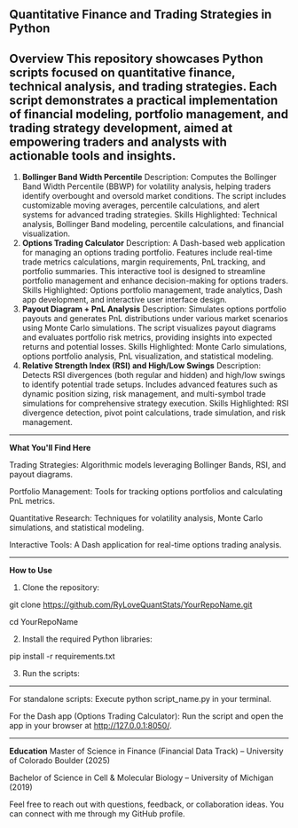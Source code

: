 **Quantitative Finance and Trading Strategies in Python**
---
**Overview**
This repository showcases Python scripts focused on quantitative finance, technical analysis, and trading strategies. Each script demonstrates a practical implementation of financial modeling, portfolio management, and trading strategy development, aimed at empowering traders and analysts with actionable tools and insights.
---
1. **Bollinger Band Width Percentile**
Description: Computes the Bollinger Band Width Percentile (BBWP) for volatility analysis, helping traders identify overbought and oversold market conditions. The script includes customizable moving averages, percentile calculations, and alert systems for advanced trading strategies.
Skills Highlighted: Technical analysis, Bollinger Band modeling, percentile calculations, and financial visualization.
2. **Options Trading Calculator**
Description: A Dash-based web application for managing an options trading portfolio. Features include real-time trade metrics calculations, margin requirements, PnL tracking, and portfolio summaries. This interactive tool is designed to streamline portfolio management and enhance decision-making for options traders.
Skills Highlighted: Options portfolio management, trade analytics, Dash app development, and interactive user interface design.
3. **Payout Diagram + PnL Analysis**
Description: Simulates options portfolio payouts and generates PnL distributions under various market scenarios using Monte Carlo simulations. The script visualizes payout diagrams and evaluates portfolio risk metrics, providing insights into expected returns and potential losses.
Skills Highlighted: Monte Carlo simulations, options portfolio analysis, PnL visualization, and statistical modeling.
4. **Relative Strength Index (RSI) and High/Low Swings**
Description: Detects RSI divergences (both regular and hidden) and high/low swings to identify potential trade setups. Includes advanced features such as dynamic position sizing, risk management, and multi-symbol trade simulations for comprehensive strategy execution.
Skills Highlighted: RSI divergence detection, pivot point calculations, trade simulation, and risk management.
---
**What You'll Find Here**

Trading Strategies: Algorithmic models leveraging Bollinger Bands, RSI, and payout diagrams.

Portfolio Management: Tools for tracking options portfolios and calculating PnL metrics.

Quantitative Research: Techniques for volatility analysis, Monte Carlo simulations, and statistical modeling.

Interactive Tools: A Dash application for real-time options trading analysis.

---
**How to Use**
1. Clone the repository:

git clone https://github.com/RyLoveQuantStats/YourRepoName.git

cd YourRepoName


2. Install the required Python libraries:

pip install -r requirements.txt


3. Run the scripts:

---

For standalone scripts: Execute python script_name.py in your terminal.

For the Dash app (Options Trading Calculator): Run the script and open the app in your browser at http://127.0.0.1:8050/.

---
**Education**
Master of Science in Finance (Financial Data Track) – University of Colorado Boulder (2025)

Bachelor of Science in Cell & Molecular Biology – University of Michigan (2019)


Feel free to reach out with questions, feedback, or collaboration ideas. You can connect with me through my GitHub profile.
